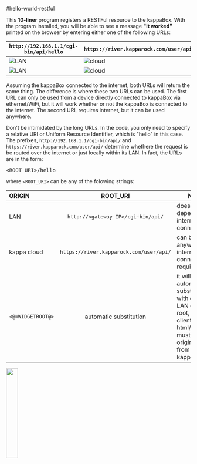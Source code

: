 #hello-world-restful

This <strong>10-liner</strong> program registers a RESTFul resource to the kappaBox. With the program installed, you will be able to see a message <strong>"It worked"</strong> printed on the browser by entering either one of the following URLs:

|`http://192.168.1.1/cgi-bin/api/hello`|`https://river.kapparock.com/user/api/hello`|
|---------|----------|
|![LAN](https://www.dropbox.com/s/rbfdfhpfq2c9vho/local-18.png?dl=1)|![cloud](https://www.dropbox.com/s/ek6fnx65l2f7aay/remote-17.png?dl=1)|
|![LAN](http://doc.kapparock.com/wp-content/uploads/2015/02/local_it_worked.png)|![cloud](https://doc.kapparock.com/wp-content/uploads/2015/02/remote_it_worked.png) |
Assuming the kappaBox connected to the internet, both URLs will return the same thing. The difference is where these two URLs can be used. The first URL can only be used from a device directly connected to kappaBox via ethernet/WiFi, but it will work whether or not the kappaBox is connected to the internet. The second URL requires internet, but it can be used anywhere.

Don't be intimidated by the long URLs. In the code, you only need to specify a relative URI or Uniform Resource Identifier, which is "hello" in this case. The prefixes, `http://192.168.1.1/cgi-bin/api/` and `https://river.kapparock.com/user/api/` determine whethere the request is be routed over the internet or just locally within its LAN. In fact, the URLs are in the form: <pre>&lt;ROOT_URI&gt;/hello </pre> 

where `<ROOT_URI>` can be any of the folowing strings:

|ORIGIN	|ROOT_URI	|NOTE |
|:-------|:-------:|-------|
|LAN	|`http://<gateway IP>/cgi-bin/api/`	|does not depend on internet connection|
|kappa cloud	|`https://river.kapparock.com/user/api/`	|can be used anywhere, internet connection required|
|`<@=WIDGETROOT@>`|automatic substitution| it will be automatic substituted with either LAN or cloud root, the client-side html/javascipt must be originated from kappaBox|

<a href="http://www.kapparock.com"><img src="https://www.dropbox.com/s/0amzlxbfm66t55q/log-name200x32-17-17.svg?dl=1" style="height:25%;"></a>


